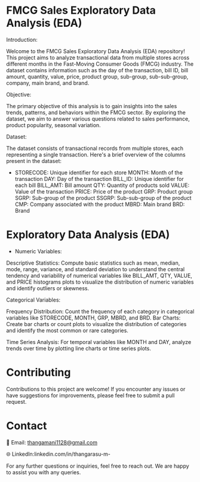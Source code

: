 
# FMCG Sales Exploratory Data Analysis (EDA)

Introduction:

Welcome to the FMCG Sales Exploratory Data Analysis (EDA) repository! This project aims to analyze transactional data from multiple stores across different months in the Fast-Moving Consumer Goods (FMCG) industry. The dataset contains information such as the day of the transaction, bill ID, bill amount, quantity, value, price, product group, sub-group, sub-sub-group, company, main brand, and brand.

Objective:

The primary objective of this analysis is to gain insights into the sales trends, patterns, and behaviors within the FMCG sector. By exploring the dataset, we aim to answer various questions related to sales performance, product popularity, seasonal variation.

Dataset:

The dataset consists of transactional records from multiple stores, each representing a single transaction. Here's a brief overview of the columns present in the dataset:

* STORECODE: Unique identifier for each store
MONTH: Month of the transaction
DAY: Day of the transaction
BILL_ID: Unique identifier for each bill
BILL_AMT: Bill amount
QTY: Quantity of products sold
VALUE: Value of the transaction
PRICE: Price of the product
GRP: Product group
SGRP: Sub-group of the product
SSGRP: Sub-sub-group of the product
CMP: Company associated with the product
MBRD: Main brand
BRD: Brand
# Exploratory Data Analysis (EDA)

- Numeric Variables:

Descriptive Statistics: Compute basic statistics such as mean, median, mode, range, variance, and standard deviation to understand the central tendency and variability of numerical variables like BILL_AMT, QTY, VALUE, and PRICE  histograms plots to visualize the distribution of numeric variables and identify outliers or skewness.

Categorical Variables:

Frequency Distribution: Count the frequency of each category in categorical variables like STORECODE, MONTH, GRP, MBRD, and BRD.
Bar Charts: Create bar charts or count plots to visualize the distribution of categories and identify the most common or rare categories.

Time Series Analysis: For temporal variables like MONTH and DAY, analyze trends over time by plotting line charts or time series plots.

# Contributing
Contributions to this project are welcome! If you encounter any issues or have suggestions for improvements, please feel free to submit a pull request.

# Contact
📧 Email: thangamani1128@gmail.com

🌐 LinkedIn:linkedin.com/in/thangarasu-m-

For any further questions or inquiries, feel free to reach out. We are happy to assist you with any queries.

​



